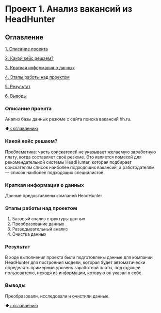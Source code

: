 # Проект 1. Анализ вакансий из HeadHunter 

## Оглавление
[1. Описание проекта](https://github.com/Dennissn/sf_data_science/tree/main/project_1/#Описание-проекта)

[2. Какой кейс решаем?](https://github.com/Dennissn/sf_data_science/tree/main/project_1/#Какой-кейс-решаем)

[3. Краткая информация о данных](https://github.com/Dennissn/sf_data_science/tree/main/project_1/#Краткая-информация-о-данных)

[4. Этапы работы над проектом](https://github.com/Dennissn/sf_data_science/tree/main/project_1/#Этапы-работы-над-проектом)

[5. Результат](https://github.com/Dennissn/sf_data_science/tree/main/project_0/#Результат)

[6. Выводы](https://github.com/Dennissn/sf_data_science/tree/main/project_1/#Выводы)

### Описание проекта
Анализ базы данных резюме с сайта поиска вакансий hh.ru.

:arrow_up:[к оглавлению](https://github.com/Dennissn/sf_data_science/tree/main/project_1/#Оглавление)

### Какой кейс решаем?
Проблематика: часть соискателей не указывает желаемую заработную плату, когда составляет своё резюме.
Это является помехой для рекомендательной системы HeadHunter, которая подбирает соискателям список наиболее подходящих вакансий, а работодателям — список наиболее подходящих специалистов.

### Краткая информация о данных
Данные предоставлены компаней HeadHunter

### Этапы работы над проектом
1. Базовый анализ структуры данных
2. Преобразование данных
3. Разведывательный анализ
4. Очистка данных

### Результат
В ходе выполнения проекта были подготовлены данные для компании HeadHunter для построения модели, которая будет автоматически определять примерный уровень заработной платы, подходящей пользователю, исходя из информации, которую он указал о себе.

### Выводы
Преобразовали, исследовали и очистили данные.

:arrow_up:[к оглавлению](https://github.com/Dennissn/sf_data_science/tree/main/project_1/#Оглавление)
